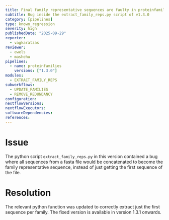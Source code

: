 ```yaml
---
title: Final family representative sequences are faulty in proteinfamilies pipeline 1.3.0
subtitle: Bug inside the extract_family_reps.py script of v1.3.0
category: [pipelines]
type: known_regression
severity: high
publishedDate: "2025-09-29"
reporter:
  - vagkaratzas
reviewer:
  - ewels
  - mashehu
pipelines:
  - name: proteinfamilies
    versions: ["1.3.0"]
modules:
  - EXTRACT_FAMILY_REPS
subworkflows:
  - UPDATE_FAMILIES
  - REMOVE_REDUNDANCY
configuration:
nextflowVersions:
nextflowExecutors:
softwareDependencies:
references:
---
```


# Issue

The python script `extract_family_reps.py` in this version contained a bug where all sequences from a fasta file would be concatenated to become the family representative sequence, instead of just getting the first sequence of the file.

# Resolution

The relevant python function was updated to correctly extract just the first sequence per family.
The fixed version is available in version 1.3.1 onwards.
